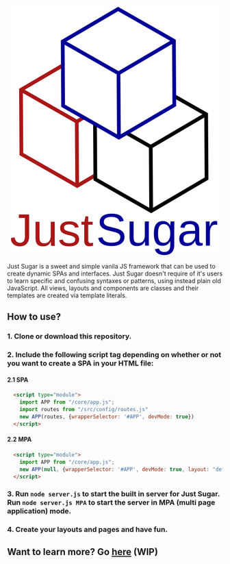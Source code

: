 <p align="center">
  <img src="resources/img/just_sugar.svg" alt="Project Logo">
</p

Just Sugar is a sweet and simple vanila JS framework that can be used to create dynamic SPAs and interfaces. Just Sugar doesn't require of it's users to learn specific and confusing syntaxes or patterns, using instead plain old JavaScript. All views, layouts and components are classes and their templates are created via template literals.

## How to use?
### 1. Clone or download this repository.
### 2. Include the following script tag depending on whether or not you want to create a SPA in your HTML file:
#### 2.1 SPA
```html
  <script type="module">
    import APP from "/core/app.js";
    import routes from "/src/config/routes.js"
    new APP(routes, {wrapperSelector: '#APP', devMode: true})
  </script>
```
#### 2.2 MPA
```html
  <script type="module">
    import APP from "/core/app.js";
    new APP(null, {wrapperSelector: '#APP', devMode: true, layout: "default", view: "home"})
  </script>
```
### 3. Run ```node server.js``` to start the built in server for Just Sugar. Run ```node server.js MPA``` to start the server in MPA (multi page application) mode.
### 4. Create your layouts and pages and have fun.

## Want to learn more? Go [here](https://github.com/miti997/just-sugar-documentation) (WIP)